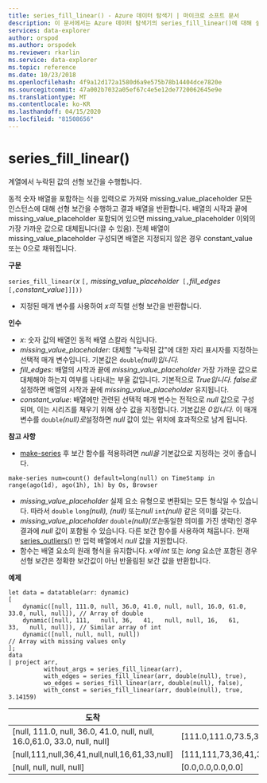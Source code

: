 ```yaml
---
title: series_fill_linear() - Azure 데이터 탐색기 | 마이크로 소프트 문서
description: 이 문서에서는 Azure 데이터 탐색기의 series_fill_linear()에 대해 설명합니다.
services: data-explorer
author: orspod
ms.author: orspodek
ms.reviewer: rkarlin
ms.service: data-explorer
ms.topic: reference
ms.date: 10/23/2018
ms.openlocfilehash: 4f9a12d172a1580d6a9e575b78b14404dce7820e
ms.sourcegitcommit: 47a002b7032a05ef67c4e5e12de7720062645e9e
ms.translationtype: MT
ms.contentlocale: ko-KR
ms.lasthandoff: 04/15/2020
ms.locfileid: "81508656"
---
```

# <a name="series_fill_linear"></a>series_fill_linear()

계열에서 누락된 값의 선형 보간을 수행합니다.

동적 숫자 배열을 포함하는 식을 입력으로 가져와 missing_value_placeholder 모든 인스턴스에 대해 선형 보간을 수행하고 결과 배열을 반환합니다. 배열의 시작과 끝에 missing_value_placeholder 포함되어 있으면 missing_value_placeholder 이외의 가장 가까운 값으로 대체됩니다(끌 수 있음). 전체 배열이 missing_value_placeholder 구성되면 배열은 지정되지 않은 경우 constant_value 또는 0으로 채워집니다.  

**구문**

`series_fill_linear(`*x* `[,` *missing_value_placeholder*` [,`*fill_edges*` [,`*constant_value*`]]]))`
* 지정된 매개 변수를 사용하여 *x의* 직렬 선형 보간을 반환합니다.
 

**인수**

* *x*: 숫자 값의 배열인 동적 배열 스칼라 식입니다.
* *missing_value_placeholder*: 대체할 "누락된 값"에 대한 자리 표시자를 지정하는 선택적 매개 변수입니다. 기본값은 `double`*(null)입니다.*
* *fill_edges*: 배열의 시작과 끝에 *missing_value_placeholder* 가장 가까운 값으로 대체해야 하는지 여부를 나타내는 부울 값입니다. 기본적으로 *True입니다.* *false로* 설정하면 배열의 시작과 끝에 *missing_value_placeholder* 유지됩니다.
* *constant_value*: 배열에만 관련된 선택적 매개 변수는 전적으로 *null* 값으로 구성되며, 이는 시리즈를 채우기 위해 상수 값을 지정합니다. 기본값은 *0입니다.* 이 매개 변수를 `double`*(null)로*설정하면 *null* 값이 있는 위치에 효과적으로 남게 됩니다.

**참고 사항**

* [make-series](make-seriesoperator.md) 후 보간 함수를 적용하려면 *null을* 기본값으로 지정하는 것이 좋습니다. 

```kusto
make-series num=count() default=long(null) on TimeStamp in range(ago(1d), ago(1h), 1h) by Os, Browser
```

* *missing_value_placeholder* 실제 요소 유형으로 변환되는 모든 형식일 수 있습니다. 따라서 `double` `long`*(null), (null)* 또는*null* `int`*(null)* 같은 의미를 갖는다.
* *missing_value_placeholder* `double`*(null)(또는*동일한 의미를 가진 생략)인 경우 결과에 *null* 값이 포함될 수 있습니다. 다른 보간 함수를 사용하여 채웁니다. 현재 [series_outliers()](series-outliersfunction.md) 만 입력 배열에서 *null* 값을 지원합니다.
* 함수는 배열 요소의 원래 형식을 유지합니다. *x에* *int* 또는 *long* 요소만 포함된 경우 선형 보간은 정확한 보간값이 아닌 반올림된 보간 값을 반환합니다.

**예제**

```kusto
let data = datatable(arr: dynamic)
[
    dynamic([null, 111.0, null, 36.0, 41.0, null, null, 16.0, 61.0, 33.0, null, null]), // Array of double    
    dynamic([null, 111,   null, 36,   41,   null, null, 16,   61,   33,   null, null]), // Similar array of int
    dynamic([null, null, null, null])                                                   // Array with missing values only
];
data
| project arr, 
          without_args = series_fill_linear(arr),
          with_edges = series_fill_linear(arr, double(null), true),
          wo_edges = series_fill_linear(arr, double(null), false),
          with_const = series_fill_linear(arr, double(null), true, 3.14159)  

```

|도착|without_args|with_edges|wo_edges|with_const|
|---|---|---|---|---|
|[null, 111.0, null, 36.0, 41.0, null, null, 16.0,61.0, 33.0, null, null]|[111.0,111.0,73.5,36.0,41.0,32.667,24.333,16.0,61.0,33.0,33.0,33.0]|[111.0,111.0,73.5,36.0,41.0,32.667,24.333,16.0,61.0,33.0,33.0,33.0]|[null, 111.0, 73.5,36.0,41.0,32.667,24.333,16.0,61.0,33.0,null]|[111.0,111.0,73.5,36.0,41.0,32.667,24.333,16.0,61.0,33.0,33.0,33.0]|
|[null,111,null,36,41,null,null,16,61,33,null]|[111,111,73,36,41,32,24,16,61,33,33,33]|[111,111,73,36,41,32,24,16,61,33,33,33]|[null,111,73,36,41,32,24,16,61,33,null]|[111,111,74,38, 41,32,24,16,61,33,33,33]|
|[null, null, null, null]|[0.0,0.0,0.0,0.0]|[0.0,0.0,0.0,0.0]|[0.0,0.0,0.0,0.0]|[3.14159,3.14159,3.14159,3.14159]|